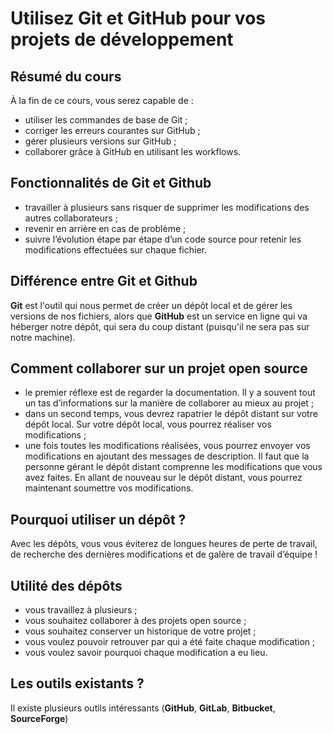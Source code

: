 # Utilisez Git et GitHub pour vos projets de développement

## Résumé du cours
À la fin de ce cours, vous serez capable de :
* utiliser les commandes de base de Git ;
* corriger les erreurs courantes sur GitHub ;
* gérer plusieurs versions sur GitHub ;
* collaborer grâce à GitHub en utilisant les workflows.

## Fonctionnalités de Git et Github
* travailler à plusieurs sans risquer de supprimer les modifications des autres collaborateurs ;
* revenir en arrière en cas de problème ;
* suivre l’évolution étape par étape d’un code source pour retenir les modifications effectuées sur chaque fichier.

## Différence entre Git et Github
**Git** est l'outil qui nous permet de créer un dépôt local et de gérer les versions de nos fichiers, alors que **GitHub** est un service en ligne qui va héberger notre dépôt, qui sera du coup distant (puisqu'il ne sera pas sur notre machine).

## Comment collaborer sur un projet open source
* le premier réflexe est de regarder la documentation. Il y a souvent tout un tas d’informations sur la manière de collaborer au mieux au projet ;
* dans un second temps, vous devrez rapatrier le dépôt distant sur votre dépôt local. Sur votre dépôt local, vous pourrez réaliser vos modifications ;
* une fois toutes les modifications réalisées, vous pourrez envoyer vos modifications en ajoutant des messages de description. Il faut que la personne gérant le dépôt distant comprenne les modifications que vous avez faites. En allant de nouveau sur le dépôt distant, vous pourrez maintenant soumettre vos modifications.  

## Pourquoi utiliser un dépôt ?
Avec les dépôts, vous vous éviterez de longues heures de perte de travail, de recherche des dernières modifications et de galère de travail d’équipe !

## Utilité des dépôts
* vous travaillez à plusieurs ;
* vous souhaitez collaborer à des projets open source ;
* vous souhaitez conserver un historique de votre projet ;
* vous voulez pouvoir retrouver par qui a été faite chaque modification ;
* vous voulez savoir pourquoi chaque modification a eu lieu.

## Les outils existants ?
Il existe plusieurs outils intéressants (**GitHub**, **GitLab**, **Bitbucket**, **SourceForge**)